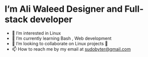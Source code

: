 # I’m Ali Waleed Designer and Full-stack developer 
- 👀 I’m interested in Linux
- 🌱 I’m currently learning Bash , Web development 
- 💞️ I’m looking to collaborate on Linux projects 🐧 
- 📫 How to reach me by my email at sudobyter@gmail.com

